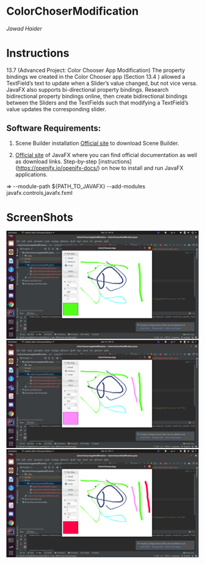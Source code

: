 # ColorChoserModification
###### Jawad Haider

# Instructions
13.7 (Advanced Project: Color Chooser App Modification) The property bindings we created in the Color Chooser app (Section 13.4 ) allowed a TextField’s text to update when a Slider’s value changed, but not vice versa. 
JavaFX also supports bi-directional property bindings. Research bidirectional property bindings online, then create bidirectional bindings between the Sliders
and the TextFields such that modifying a TextField’s value updates the corresponding slider.

## Software Requirements:
1. Scene Builder installation
[Official site](https://gluonhq.com/products/scene-builder/) to download Scene Builder.

2. [Official site](https://openjfx.io/) of JavaFX where you can find official documentation as well as download links.
Step-by-step [instructions] (https://openjfx.io/openjfx-docs/) on how to install and run JavaFX applications.

=> --module-path ${PATH_TO_JAVAFX} --add-modules javafx.controls,javafx.fxml

# ScreenShots
![](img/Screenshot%20from%202020-12-22%2009-10-47.png)
![](img/Screenshot%20from%202020-12-22%2009-10-55.png)
![](img/Screenshot%20from%202020-12-22%2009-11-04.png)
